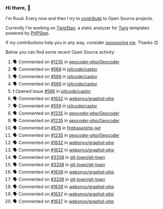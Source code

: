 ### Hi there, 👋

I'm Ruud. Every now and then I try to [contribute](https://github.com/pulls?q=+is%3Apr+author%3Aruudk+archived%3Afalse+is%3Apublic+) to Open Source projects.

Currently I'm working on [TwigStan](https://github.com/twigstan), a static analyzer for [Twig](https://twig.symfony.com/) templates powered by [PHPStan](https://phpstan.org/).

If my contributions help you in any way, consider [sponsoring me](https://github.com/sponsors/ruudk). Thanks 😊

Below you can find some recent Open Source activity:

<!--START_SECTION:activity-->
1. 🗣 Commented on [#1235](https://github.com/geocoder-php/Geocoder/pull/1235#issuecomment-2475779766) in [geocoder-php/Geocoder](https://github.com/geocoder-php/Geocoder)
2. 🗣 Commented on [#568](https://github.com/jolicode/castor/issues/568#issuecomment-2473865452) in [jolicode/castor](https://github.com/jolicode/castor)
3. 🗣 Commented on [#568](https://github.com/jolicode/castor/issues/568#issuecomment-2473864183) in [jolicode/castor](https://github.com/jolicode/castor)
4. 🗣 Commented on [#568](https://github.com/jolicode/castor/issues/568#issuecomment-2473841558) in [jolicode/castor](https://github.com/jolicode/castor)
5. ❗ Opened issue [#568](https://github.com/jolicode/castor/issues/568) in [jolicode/castor](https://github.com/jolicode/castor)
6. 🗣 Commented on [#1632](https://github.com/webonyx/graphql-php/pull/1632#issuecomment-2473832291) in [webonyx/graphql-php](https://github.com/webonyx/graphql-php)
7. 🗣 Commented on [#559](https://github.com/jolicode/castor/pull/559#issuecomment-2473702474) in [jolicode/castor](https://github.com/jolicode/castor)
8. 🗣 Commented on [#1235](https://github.com/geocoder-php/Geocoder/pull/1235#issuecomment-2473451289) in [geocoder-php/Geocoder](https://github.com/geocoder-php/Geocoder)
9. 🗣 Commented on [#1235](https://github.com/geocoder-php/Geocoder/pull/1235#issuecomment-2473296537) in [geocoder-php/Geocoder](https://github.com/geocoder-php/Geocoder)
10. 🗣 Commented on [#578](https://github.com/firebase/php-jwt/issues/578#issuecomment-2473249175) in [firebase/php-jwt](https://github.com/firebase/php-jwt)
11. 🗣 Commented on [#1235](https://github.com/geocoder-php/Geocoder/pull/1235#issuecomment-2473241008) in [geocoder-php/Geocoder](https://github.com/geocoder-php/Geocoder)
12. 🗣 Commented on [#1632](https://github.com/webonyx/graphql-php/pull/1632#issuecomment-2471252967) in [webonyx/graphql-php](https://github.com/webonyx/graphql-php)
13. 🗣 Commented on [#1632](https://github.com/webonyx/graphql-php/pull/1632#issuecomment-2471144169) in [webonyx/graphql-php](https://github.com/webonyx/graphql-php)
14. 🗣 Commented on [#3338](https://github.com/git-town/git-town/issues/3338#issuecomment-2470547378) in [git-town/git-town](https://github.com/git-town/git-town)
15. 🗣 Commented on [#3338](https://github.com/git-town/git-town/issues/3338#issuecomment-2470534187) in [git-town/git-town](https://github.com/git-town/git-town)
16. 🗣 Commented on [#1639](https://github.com/webonyx/graphql-php/pull/1639#issuecomment-2470192037) in [webonyx/graphql-php](https://github.com/webonyx/graphql-php)
17. 🗣 Commented on [#3338](https://github.com/git-town/git-town/issues/3338#issuecomment-2470156450) in [git-town/git-town](https://github.com/git-town/git-town)
18. 🗣 Commented on [#1639](https://github.com/webonyx/graphql-php/pull/1639#issuecomment-2470142563) in [webonyx/graphql-php](https://github.com/webonyx/graphql-php)
19. 🗣 Commented on [#1637](https://github.com/webonyx/graphql-php/pull/1637#issuecomment-2469942046) in [webonyx/graphql-php](https://github.com/webonyx/graphql-php)
20. 🗣 Commented on [#1637](https://github.com/webonyx/graphql-php/pull/1637#issuecomment-2469941014) in [webonyx/graphql-php](https://github.com/webonyx/graphql-php)
<!--END_SECTION:activity-->
